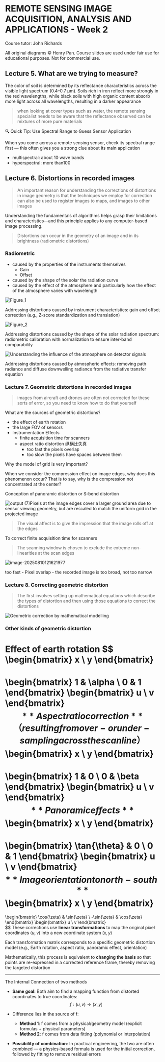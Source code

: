 # REMOTE SENSING IMAGE ACQUISITION, ANALYSIS AND APPLICATIONS - Week 2

Course tutor: John Richards

All original diagrams © Henry Pan. Course slides are used under fair use for educational purposes. Not for commercial use.

## Lecture 5. What are we trying to measure?

The color of soil is determined by its reflectance characteristics across the visible light spectrum (0.4–0.7 μm). Soils rich in iron reflect more strongly in the red wavelengths, while black soils with high organic content absorb more light across all wavelengths, resulting in a darker appearance

> when looking at cover types such as water, the remote sensing specialist needs to be aware that the reflectance observed can be mixtures of more pure materials

🔍 Quick Tip: Use Spectral Range to Guess Sensor Application

When you come across a remote sensing sensor, check its spectral range first — this often gives you a strong clue about its main application

- multispectral: about 10 wave bands
- hyperspectral: more than100

## Lecture 6. Distortions in recorded images

> An important reason for understanding the corrections of distortions in image geometry is that the techniques we employ for correction can also be used to register images to maps, and images to other images

Understanding the fundamentals of algorithms helps grasp their limitations and characteristics—and this principle applies to any computer-based image processing.

> Distortions can occur in the geometry of an image and in its brightness (radiometric distortions)

### Radiometric

- caused by the properties of the instruments themselves
  - Gain
  - Offset
- caused by the shape of the solar the radiation curve
- caused by the effect of the atmosphere and particularly how the effect of the atmosphere varies with wavelength

![Figure_1](RS%20week%202.assets/Figure_1.png)

Addressing distortions caused by instrument characteristics: gain and offset correction (e.g., Z-score standardization and translation)

![Figure_2](RS%20week%202.assets/Figure_2.png)

Addressing distortions caused by the shape of the solar radiation spectrum: radiometric calibration with normalization to ensure inter-band comparability

![Understanding the influence of the atmosphere on detector signals](RS%20week%202.assets/Understanding%20the%20influence%20of%20the%20atmosphere%20on%20detector%20signals.png)

Addressing distortions caused by atmospheric effects: removing path radiance and diffuse downwelling radiance from the radiative transfer equation

### Lecture 7. Geometric distortions in recorded images

> images from aircraft and drones are often not corrected for these sorts of error, so you need to know how to do that yourself

What are the sources of geometric distortions?

- the effect of earth rotation
- the large FOV of sensors
- Instrumentation Effects
  - finite acquisition time for scanners
  - aspect ratio distortion 纵横比失真
    - too fast the pixels overlap
    - too slow the pixels have spaces between them

Why the model of grid is very important?

When we consider the compression effect on image edges, why does this phenomenon occur? That is to say, why is the compression not concentrated at the center? 

Conception of panoramic distortion or S-bend distortion

![output (7)](RS%20week%202.assets/output%20(7).png)Pixels at the image edges cover a larger ground area due to sensor viewing geometry, but are rescaled to match the uniform grid in the projected image

> The visual affect is to give the impression that the image rolls off at the edges

To correct finite acquisition time for scanners

> The scanning window is chosen to exclude the extreme non-linearities at the scan edges

![image-20250810121621977](RS%20week%202.assets/image-20250810121621977.png)

too fast - Pixel overlap - the recorded image is too broad, not too narrow

### Lecture 8. Correcting geometric distortion

> The first involves setting up mathematical equations which describe the types of distortion and then using those equations to correct the distortions

![Geometric correction by mathematical modelling](RS%20week%202.assets/Geometric%20correction%20by%20mathematical%20modelling.png)

### Other kinds of geometric distortion

**Effect of earth rotation**
$$
\begin{bmatrix}
x \\
y
\end{bmatrix}
=
\begin{bmatrix}
1 & \alpha \\
0 & 1
\end{bmatrix}
\begin{bmatrix}
u \\
v
\end{bmatrix}
\
$$
**Aspect ratio correction** （resulting from over - or under - sampling across the scan line）
$$
\begin{bmatrix}
x \\
y
\end{bmatrix}
=
\begin{bmatrix}
1 & 0 \\
0 & \beta
\end{bmatrix}
\begin{bmatrix}
u \\
v
\end{bmatrix}
$$
**Panoramic effects**
$$
\begin{bmatrix}
x \\
y
\end{bmatrix}
=
\begin{bmatrix}
\tan{\theta} & 0 \\
0 & 1
\end{bmatrix}
\begin{bmatrix}
u \\
v
\end{bmatrix}
\
$$
**Image orientation to north - south**
$$
\begin{bmatrix}
x \\
y
\end{bmatrix}
=
\begin{bmatrix}
\cos{\zeta} & \sin{\zeta} \\
-\sin{\zeta} & \cos{\zeta}
\end{bmatrix}
\begin{bmatrix}
u \\
v
\end{bmatrix}
\
$$
These corrections use **linear transformations** to map the original pixel coordinates $(u, v)$ into a new coordinate system $(x, y)$

Each transformation matrix corresponds to a specific geometric distortion model (e.g., Earth rotation, aspect ratio, panoramic effect, orientation)

Mathematically, this process is equivalent to **changing the basis** so that points are re-expressed in a corrected reference frame, thereby removing the targeted distortion

---

The Internal Connection of two methods

- **Same goal**: Both aim to find a mapping function from distorted coordinates to true coordinates:
  $$
  f: (u, v) \rightarrow (x, y)
  $$

- Difference lies in the source of f:

  - **Method 1**: f comes from a physical/geometry model (explicit formulas + physical parameters)
  - **Method 2**: f comes from data fitting (polynomial or interpolation)

- **Possibility of combination**: In practical engineering, the two are often combined — a physics-based formula is used for the initial correction, followed by fitting to remove residual errors

